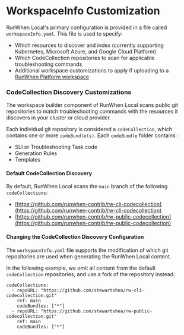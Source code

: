 # WorkspaceInfo Customization

RunWhen Local's primary configuration is provided in a file called `workspaceInfo.yaml`. This file is used to specify:&#x20;

* Which resources to discover and index (currently supporting Kubernetes, Microsoft Azure, and Google Cloud Platform)
* Which CodeCollection repositories to scan for applicable troubleshooting commands
* Additional workspace customizations to apply if uploading to a [RunWhen Platform workspace](https://docs.runwhen.com/public/runwhen-platform/feature-overview/workspaces)

### CodeCollection Discovery Customizations

The workspace builder component of RunWhen Local scans public git repositories to match troubleshooting commands with the resources it discovers in your cluster or cloud provider.&#x20;

Each individual git repository is considered a `codeCollection`, which contains one or more `codeBundle(s)`. Each `codeBundle` folder contains :&#x20;

* SLI or Troubleshooting Task code
* Generation Rules
* Templates&#x20;

#### Default CodeCollection Discovery

By default, RunWhen Local scans the `main` branch of the following `codeCollections`:&#x20;

* [https://github.com/runwhen-contrib/rw-cli-codecollection](https://github.com/runwhen-contrib/rw-cli-codecollection)
* [https://github.com/runwhen-contrib/rw-public-codecollection](https://github.com/runwhen-contrib/rw-public-codecollection)

#### Changing the CodeCollection Discovery Configuration

The `workspaceInfo.yaml` file supports the modification of which git repositories are used when generating the RunWhen Local content.&#x20;



In the following example, we omit all content from the default `codeCollection` repositories, and use a fork of the repository instead:&#x20;

```
codeCollections:
  - repoURL: "https://github.com/stewartshea/rw-cli-codecollection.git"
    ref: main
    codeBundles: ["*"]
  - repoURL: "https://github.com/stewartshea/rw-public-codecollection.git"
    ref: main
    codeBundles: ["*"]
```
